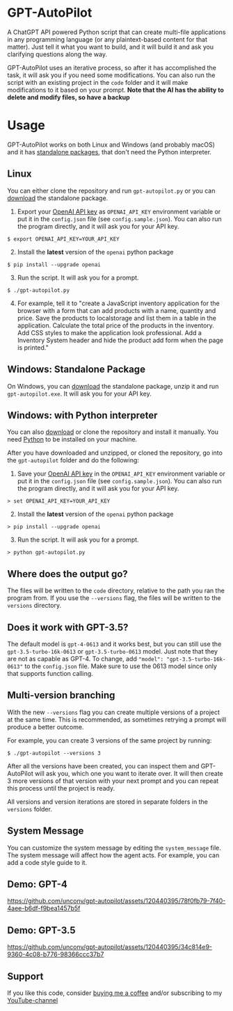 # GPT-AutoPilot

A ChatGPT API powered Python script that can create multi-file applications in any programming language (or any
plaintext-based content for that matter). Just tell it what you want to build, and it will build it and ask you
clarifying questions along the way.

GPT-AutoPilot uses an iterative process, so after it has accomplished the task, it will ask you if you need some
modifications. You can also run the script with an existing project in the `code` folder and it will make modifications
to it based on your prompt. **Note that the AI has the ability to delete and modify files, so have a backup**

# Usage

GPT-AutoPilot works on both Linux and Windows (and probably macOS) and it
has [standalone packages](https://github.com/unconv/gpt-autopilot/releases/tag/v0.2.0), that don't need the Python
interpreter.

## Linux

You can either clone the repository and run `gpt-autopilot.py` or you
can [download](https://github.com/unconv/gpt-autopilot/releases/download/v0.2.0/gpt-autopilot-linux-ubuntu-0.2.0.zip)
the standalone package.

1. Export your [OpenAI API key](https://platform.openai.com/account/api-keys) as `OPENAI_API_KEY` environment variable
   or put it in the `config.json` file (see `config.sample.json`). You can also run the program directly, and it will
   ask you for your API key.

```console
$ export OPENAI_API_KEY=YOUR_API_KEY
```

2. Install the **latest** version of the `openai` python package

```console
$ pip install --upgrade openai
```

3. Run the script. It will ask you for a prompt.

```console
$ ./gpt-autopilot.py
```

4. For example, tell it to "create a JavaScript inventory application for the browser with a form that can add products
   with a name, quantity and price. Save the products to localstorage and list them in a table in the application.
   Calculate the total price of the products in the inventory. Add CSS styles to make the application look professional.
   Add a Inventory System header and hide the product add form when the page is printed."

## Windows: Standalone Package

On Windows, you
can [download](https://github.com/unconv/gpt-autopilot/releases/download/v0.2.0/gpt-autopilot-windows-0.2.0.zip) the
standalone package, unzip it and run `gpt-autopilot.exe`. It will ask you for your API key.

## Windows: with Python interpreter

You can also [download](https://github.com/unconv/gpt-autopilot/archive/refs/heads/master.zip) or clone the repository
and install it manually. You need [Python](https://www.python.org/) to be installed on your machine.

After you have downloaded and unzipped, or cloned the repository, go into the `gpt-autopilot` folder and do the
following:

1. Save your [OpenAI API key](https://platform.openai.com/account/api-keys) in the `OPENAI_API_KEY` environment variable
   or put it in the `config.json` file (see `config.sample.json`). You can also run the program directly, and it will
   ask you for your API key.

```console
> set OPENAI_API_KEY=YOUR_API_KEY
```

2. Install the **latest** version of the `openai` python package

```console
> pip install --upgrade openai
```

3. Run the script. It will ask you for a prompt.

```console
> python gpt-autopilot.py
```

## Where does the output go?

The files will be written to the `code` directory, relative to the path you ran the program from. If you use
the `--versions` flag, the files will be written to the `versions` directory.

## Does it work with GPT-3.5?

The default model is `gpt-4-0613` and it works best, but you can still use the `gpt-3.5-turbo-16k-0613`
or `gpt-3.5-turbo-0613` model. Just note that they are not as capable as GPT-4. To change,
add `"model": "gpt-3.5-turbo-16k-0613"` to the `config.json` file. Make sure to use the 0613 model since only that
supports function calling.

## Multi-version branching

With the new `--versions` flag you can create multiple versions of a project at the same time. This is recommended, as
sometimes retrying a prompt will produce a better outcome.

For example, you can create 3 versions of the same project by running:

```console
$ ./gpt-autopilot --versions 3
```

After all the versions have been created, you can inspect them and GPT-AutoPilot will ask you, which one you want to
iterate over. It will then create 3 more versions of that version with your next prompt and you can repeat this process
until the project is ready.

All versions and version iterations are stored in separate folders in the `versions` folder.

## System Message

You can customize the system message by editing the `system_message` file. The system message will affect how the agent
acts. For example, you can add a code style guide to it.

## Demo: GPT-4

https://github.com/unconv/gpt-autopilot/assets/120440395/78f0fb79-7f40-4aee-b6df-f9bea1457b5f

## Demo: GPT-3.5

https://github.com/unconv/gpt-autopilot/assets/120440395/34c814e9-9360-4c08-b776-98366ccc37b7

## Support

If you like this code, consider [buying me a coffee](https://buymeacoffee.com/unconv) and/or subscribing to
my [YouTube-channel](https://youtube.com/@unconv)
